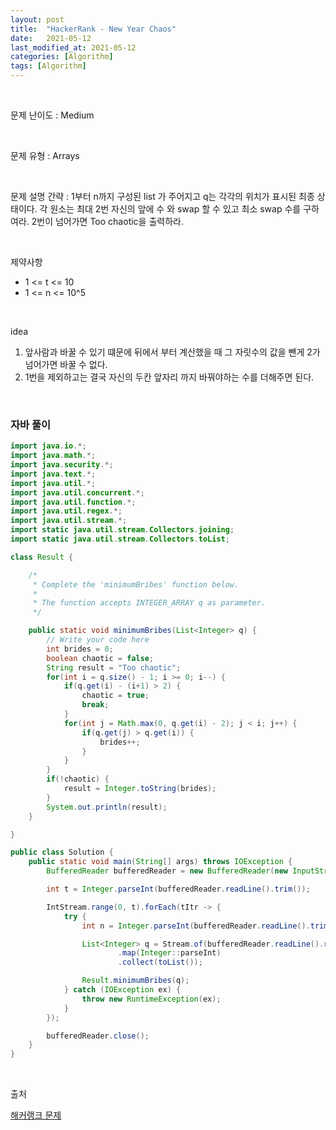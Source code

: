 ```yaml
---
layout: post
title:  "HackerRank - New Year Chaos"
date:   2021-05-12
last_modified_at: 2021-05-12
categories: [Algorithm]
tags: [Algorithm]
---
```


<br/>

문제 난이도 : Medium

<br/>

문제 유형 : Arrays

<br/>

문제 설명 간략 : 1부터 n까지 구성된 list 가 주어지고 q는 각각의 위치가 표시된 최종 상태이다. 
각 원소는 최대 2번 자신의 앞에 수 와 swap 할 수 있고 최소 swap 수를 구하여라. 2번이 넘어가면
Too chaotic을 출력하라.

<br/>

제약사항

- 1 <= t <= 10
- 1 <= n <= 10^5

<br/>

idea 

1. 앞사람과 바꿀 수 있기 떄문에 뒤에서 부터 계산했을 때 그 자릿수의 값을 뺀게 2가 넘어가면 바꿀 수 없다.
2. 1번을 제외하고는 결국 자신의 두칸 앞자리 까지 바꿔야하는 수를 더해주면 된다.

<br/>

### 자바 풀이

```java
import java.io.*;
import java.math.*;
import java.security.*;
import java.text.*;
import java.util.*;
import java.util.concurrent.*;
import java.util.function.*;
import java.util.regex.*;
import java.util.stream.*;
import static java.util.stream.Collectors.joining;
import static java.util.stream.Collectors.toList;

class Result {

    /*
     * Complete the 'minimumBribes' function below.
     *
     * The function accepts INTEGER_ARRAY q as parameter.
     */

    public static void minimumBribes(List<Integer> q) {
        // Write your code here
        int brides = 0;
        boolean chaotic = false;
        String result = "Too chaotic";
        for(int i = q.size() - 1; i >= 0; i--) {
            if(q.get(i) - (i+1) > 2) {
                chaotic = true;
                break;
            }
            for(int j = Math.max(0, q.get(i) - 2); j < i; j++) {
                if(q.get(j) > q.get(i)) {
                    brides++;
                }
            }
        }
        if(!chaotic) {
            result = Integer.toString(brides);
        }
        System.out.println(result);
    }

}

public class Solution {
    public static void main(String[] args) throws IOException {
        BufferedReader bufferedReader = new BufferedReader(new InputStreamReader(System.in));

        int t = Integer.parseInt(bufferedReader.readLine().trim());

        IntStream.range(0, t).forEach(tItr -> {
            try {
                int n = Integer.parseInt(bufferedReader.readLine().trim());

                List<Integer> q = Stream.of(bufferedReader.readLine().replaceAll("\\s+$", "").split(" "))
                        .map(Integer::parseInt)
                        .collect(toList());

                Result.minimumBribes(q);
            } catch (IOException ex) {
                throw new RuntimeException(ex);
            }
        });

        bufferedReader.close();
    }
}

```

<br/>

출처

[해커랭크 문제](https://www.hackerrank.com/challenges/new-year-chaos/problem?h_l=interview&playlist_slugs%5B%5D=interview-preparation-kit&playlist_slugs%5B%5D=arrays)
